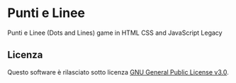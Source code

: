# Punti e Linee
Punti e Linee (Dots and Lines) game in HTML CSS and JavaScript Legacy 

## Licenza

Questo software è rilasciato sotto licenza [GNU General Public License v3.0](https://www.gnu.org/licenses/gpl-3.0.html).

